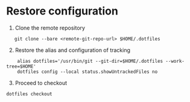 # Restore configuration
1. Clone the remote repository
 ``` 
    git clone --bare <remote-git-repo-url> $HOME/.dotfiles 
 ```
2. Restore the alias and configuration of tracking
  ```
      alias dotfiles='/usr/bin/git --git-dir=$HOME/.dotfiles --work-tree=$HOME'
      dotfiles config --local status.showUntrackedFiles no
  ```
3. Proceed to checkout
  ```
  dotfiles checkout
  ```
